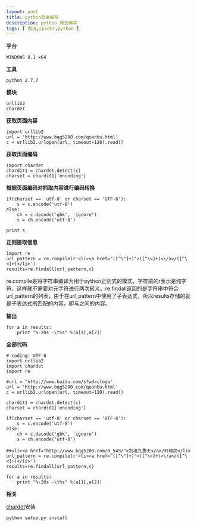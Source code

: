 ```yaml
---
layout: post
title: python爬虫编写
description: python 爬虫编写
tags: [ 爬虫,spider,python ]
---
```

**平台**

    WINDOWS 8.1 x64

**工具**

    python 2.7.7

**模块**

    urllib2
    chardet

**获取页面内容**

    import urllib2
    url = 'http://www.bqg5200.com/quanbu.html'
    c = urllib2.urlopen(url, timeout=120).read()

**获取页面编码**

    import chardet
    chardit1 = chardet.detect(c)
    charset = chardit1['encoding']

**根据页面编码对抓取内容进行编码转换**

    if(charset == 'utf-8' or charset == 'UTF-8'):
        s = c.encode('utf-8')
    else:
        ch = c.decode('gbk', 'ignore')
        s = ch.encode('utf-8')
    
    print s

**正则提取信息**
    
    import re
    url_pattern = re.compile(r'<li><a href="([^\"]+)">([^\<]+)<\/a>/([^\<]+)</li>')
    results=re.findall(url_pattern,c)

re.compile是将字符串编译为用于python正则式的模式，字符前的r表示是纯字符，这样就不需要对元字符进行两次转义。re.findall返回的是字符串中符合url_pattern的列表，由于在url_pattern中使用了子表达式，所以results存储的就是子表达式所匹配的内容，即<span>与</span>之间的内容。

**输出**

    for a in results:
        print "%-20s -\t%s" %(a[1],a[2])

**全部代码**

    # coding: UTF-8
    import urllib2
    import chardet
    import re

    #url = 'http://www.baidu.com/s?wd=cloga'
    url = 'http://www.bqg5200.com/quanbu.html'
    c = urllib2.urlopen(url, timeout=120).read()

    chardit1 = chardet.detect(c)
    charset = chardit1['encoding']

    if(charset == 'utf-8' or charset == 'UTF-8'):
        s = c.encode('utf-8')
    else:
        ch = c.decode('gbk', 'ignore')
        s = ch.encode('utf-8')

    ##<li><a href="http://www.bqg5200.com/0_549/">剑凌九重天</a>/轩辕亮</li>
    url_pattern = re.compile(r'<li><a href="([^\"]+)">([^\<]+)<\/a>/([^\<]+)</li>')
    results=re.findall(url_pattern,c)

    for a in results:
        print "%-20s -\t%s" %(a[1],a[2])
    
**相关**

[chardet]安装
    
    python setup.py install

[chardet]:https://pypi.python.org/pypi/chardet
